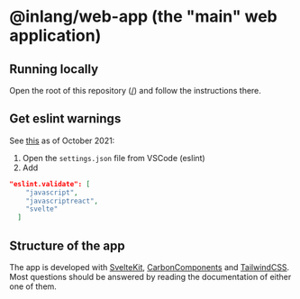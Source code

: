 # @inlang/web-app (the "main" web application)

## Running locally

Open the root of this repository ([/](https://github.com/inlang/inlang)) and follow the instructions there.

## Get eslint warnings

See [this](https://github.com/sveltejs/eslint-plugin-svelte3/blob/master/INTEGRATIONS.md) as of October 2021:

1. Open the `settings.json` file from VSCode (eslint)
2. Add

```JSON
"eslint.validate": [
    "javascript",
    "javascriptreact",
    "svelte"
  ]
```

## Structure of the app

The app is developed with [SvelteKit](https://kit.svelte.dev/), [CarbonComponents](https://carbon-svelte.vercel.app/) and [TailwindCSS](https://tailwindcss.com/).
Most questions should be answered by reading the documentation of either one of them.
